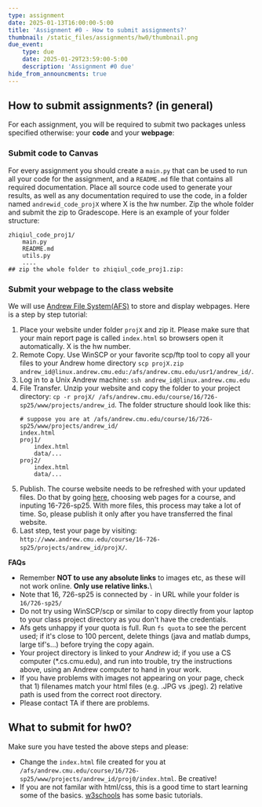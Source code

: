 ```yaml
---
type: assignment
date: 2025-01-13T16:00:00-5:00
title: 'Assignment #0 - How to submit assignments?'
thumbnail: /static_files/assignments/hw0/thumbnail.png
due_event:
    type: due
    date: 2025-01-29T23:59:00-5:00
    description: 'Assignment #0 due'
hide_from_announcments: true
---
```


## How to submit assignments? (in general) 
For each assignment, you will be required to submit two packages unless specified otherwise:  your __code__ and your __webpage__:
### Submit code to Canvas
For every assignment you should create a `main.py` that can be used to run all your code for the assignment, and a `README.md` file that contains all required documentation. Place all source code used to generate your results, as well as any documentation required to use the code, in a folder named `andrewid_code_projX` where X is the hw number. Zip the whole folder and submit the zip to Gradescope. Here is an example of your folder structure:
```angular2html
zhiqiul_code_proj1/
    main.py
    README.md
    utils.py
    ....
## zip the whole folder to zhiqiul_code_proj1.zip:
```

### Submit your webpage to the class website
We will use [Andrew File System(AFS)](https://www.cmu.edu/computing/services/comm-collab/collaboration/afs/how-to/index.html) to store and display webpages. Here is a step by step tutorial: 
1. Place your website under folder `projX` and zip it. Please make sure that your main report page is called `index.html` so browsers open it automatically. X is the hw number.
2. Remote Copy. Use WinSCP or your favorite scp/ftp tool to copy all your files to your Andrew home directory `scp projX.zip andrew_id@linux.andrew.cmu.edu:/afs/andrew.cmu.edu/usr1/andrew_id/`.
3. Log in to a Unix Andrew machine: `ssh andrew_id@linux.andrew.cmu.edu`
4. File Transfer.  Unzip your website and copy the folder to your project directory: `cp -r projX/ /afs/andrew.cmu.edu/course/16/726-sp25/www/projects/andrew_id`.
   The folder structure should look like this:
    ```angular2html
    # suppose you are at /afs/andrew.cmu.edu/course/16/726-sp25/www/projects/andrew_id/
    index.html
    proj1/
        index.html
        data/...
    proj2/
        index.html
        data/...
    ```
5. Publish. The course website needs to be refreshed with your updated files. Do that by going [here](https://www.andrew.cmu.edu/server/publish.html), choosing web pages for a course, and inputing 16-726-sp25. With more files, this process may take a lot of time. So, please publish it only after you have transferred the final website.
6. Last step, test your page by visiting: `http://www.andrew.cmu.edu/course/16-726-sp25/projects/andrew_id/projX/`.

__FAQs__
- Remember __NOT to use any absolute links__ to images etc, as these will not work online. __Only use relative links.__\
- Note that 16, 726-sp25 is connected by `-` in URL while your folder is `16/726-sp25/`     
- Do not try using WinSCP/scp or similar to copy directly from your laptop to your class project directory as you don't have the credentials.
- Afs gets unhappy if your quota is full. Run `fs quota` to see the percent used; if it's close to 100 percent, delete things (java and matlab dumps, large tif's...) before trying the copy again.
- Your project directory is linked to your _Andrew_ id; if you use a CS computer (*.cs.cmu.edu), and run into trouble, try the instructions above, using an Andrew computer to hand in your work.
- If you have problems with images not appearing on your page, check that 1) filenames match your html files (e.g. .JPG vs .jpeg). 2) relative path is used from the correct root directory. 
- Please contact TA if there are problems. 


## What to submit for hw0?
Make sure you have tested the above steps and please:
- Change the `index.html` file created for you at `/afs/andrew.cmu.edu/course/16/726-sp25/www/projects/andrew_id/proj0/index.html`. Be creative!
- If you are not familar with html/css, this is a good time to start learning some of the basics. [w3schools](https://www.w3schools.com/html/default.asp) has some basic tutorials.